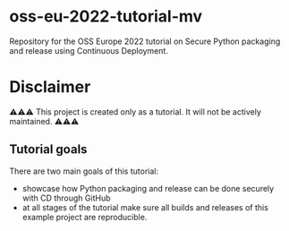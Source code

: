# oss-eu-2022-tutorial-mv
Repository for the OSS Europe 2022 tutorial on Secure Python packaging and
release using Continuous Deployment.

# Disclaimer

⚠️⚠️⚠️ This project is created only as a tutorial.
It will not be actively maintained. ⚠️⚠️⚠️

## Tutorial goals

There are two main goals of this tutorial:
- showcase how Python packaging and release can be done securely with CD
through GitHub
- at all stages of the tutorial make sure all builds and releases of this
example project are reproducible.
